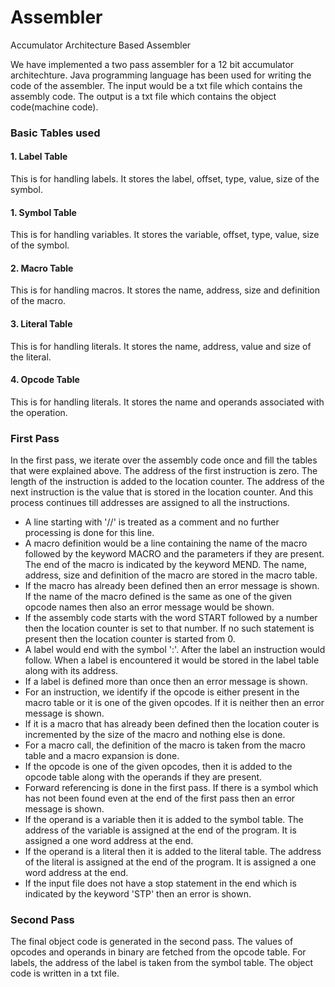 # Assembler
Accumulator Architecture Based Assembler

We have implemented a two pass assembler for a 12 bit accumulator architechture. Java programming language has been used for writing the code of the assembler. The input would be a txt file which contains the assembly code. The output is a txt file which contains the object code(machine code).

 ### Basic Tables used
 #### 1. Label Table
 This is for handling labels. It stores the label, offset, type, value, size of the symbol. 
  #### 1. Symbol Table
  This is for handling variables. It stores the variable, offset, type, value, size of the symbol. 
 #### 2. Macro Table
 This is for handling macros. It stores the name, address, size and definition of the macro. 
 #### 3. Literal Table
 This is for handling literals. It stores the name, address, value and size of the literal.
 #### 4. Opcode Table
 This is for handling literals. It stores the name and operands associated with the operation.

 ### First Pass
In the first pass, we iterate over the assembly code once and fill the tables that were explained above. The address of the first instruction is zero. The length of the instruction is added to the location counter. The address of the next instruction is the value that is stored in the location counter. And this process continues till addresses are assigned to all the instructions. 
* A line starting with '//' is treated as a comment and no further processing is done for this line. 
* A macro definition would be a line containing the name of the macro followed by the keyword MACRO and the parameters if they are present. The end of the macro is indicated by the keyword MEND. The name, address, size and definition of the macro are stored in the macro table. 
* If the macro has already been defined then an error message is shown. If the name of the macro defined is the same as one of the given opcode names then also an error message would be shown.
* If the assembly code starts with the word START followed by a number then the location counter is set to that number. If no such statement is present then the location counter is started from 0. 
* A label would end with the symbol ':'. After the label an instruction would follow. When a label is encountered it would be stored in the label table along with its address.
* If a label is defined more than once then an error message is shown.
* For an instruction, we identify if the opcode is either present in the macro table or it is one of the given opcodes. If it is neither then an error message is shown. 
* If it is a macro that has already been defined then the location couter is incremented by the size of the macro and nothing else is done. 
* For a macro call, the definition of the macro is taken from the macro table and a macro expansion is done.
* If the opcode is one of the given opcodes, then it is added to the opcode table along with the operands if they are present.
* Forward referencing is done in the first pass. If there is a symbol which has not been found even at the end of the first pass then an error message is shown. 
* If the operand is a variable then it is added to the symbol table. The address of the variable is assigned at the end of the program. It is assigned a one word address at the end.
* If the operand is a literal then it is added to the literal table. The address of the literal is assigned at the end of the program. It is assigned a one word address at the end. 
* If the input file does not have a stop statement in the end which is indicated by the keyword 'STP' then an error is shown.

### Second Pass
The final object code is generated in the second pass. The values of opcodes and operands in binary are fetched from the opcode table. For labels, the address of the label is taken from the symbol table. The object code is written in a txt file. 
